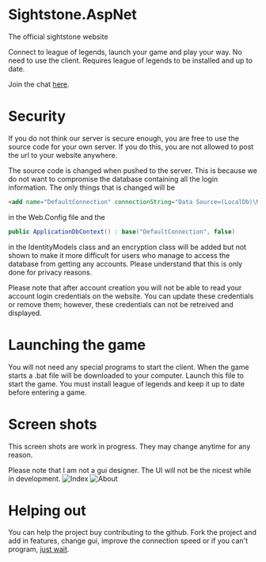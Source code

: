 # Sightstone.AspNet
The official sightstone website

Connect to league of legends, launch your game and play your way. No need to use the client. Requires league of legends to be installed and up to date.

Join the chat <a href="https://discord.gg/Av4FQEF">here</a>.

# Security
If you do not think our server is secure enough, you are free to use the source code for your own server. If you do this, you are not allowed to post the url to your website anywhere.

The source code is changed when pushed to the server. This is because we do not want to compromise the database containing all the login information. The only things that is changed will be     
```html 
<add name="DefaultConnection" connectionString="Data Source=(LocalDb)\MSSQLLocalDB;AttachDbFilename=|DataDirectory|\aspnet-Sightstone.AspNet-20160827065244.mdf;Initial Catalog=aspnet-Sightstone.AspNet-20160827065244;Integrated Security=True" providerName="System.Data.SqlClient" />
```
in the Web.Config file and the
```cs
public ApplicationDbContext() : base("DefaultConnection", false)
```
in the IdentityModels class and an encryption class will be added but not shown to make it more difficult for users who manage to access the database from getting any accounts. Please understand that this is only done for privacy reasons.

Please note that after account creation you will not be able to read your account login credentials on the website. You can update these credentials or remove them; however, these credentials can not be retreived and displayed.

# Launching the game
You will not need any special programs to start the client. When the game starts a .bat file will be downloaded to your computer. Launch this file to start the game. You must install league of legends and keep it up to date before entering a game.

# Screen shots
This screen shots are work in progress. They may change anytime for any reason.

Please note that I am not a gui designer. The UI will not be the nicest while in development.
![Index](http://i.imgur.com/1XvmBlq.png)
![About](http://i.imgur.com/krhw3hK.png)

# Helping out
You can help the project buy contributing to the github. Fork the project and add in features, change gui, improve the connection speed or if you can't program, <a href="https://www.patreon.com/SightstoneOfficial">just wait</a>.

